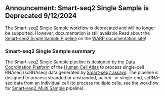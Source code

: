 ## Announcement: Smart-seq2 Single Sample is Deprecated 9/12/2024

The Smart-seq2 Single Sample workflow is deprecated and will no longer be supported. However, documentation is still available Read about the [Smart-seq2 Single Sample Pipeline](https://broadinstitute.github.io/warp/docs/Pipelines/Smart-seq2_Single_Sample_Pipeline/README) on the [WARP documentation site](https://broadinstitute.github.io/warp/)!

### Smart-seq2 Single Sample summary

The Smart-seq2 Single Sample pipeline is designed by the [Data Coordination Platform](https://data.humancellatlas.org/about) of the [Human Cell Atlas](https://www.humancellatlas.org/) to process single-cell RNAseq (scRNAseq) data generated by [Smart-seq2 assays](https://www.nature.com/articles/nmeth.2639). The pipeline is designed to process stranded or unstranded, paired- or single-end, scRNA-seq data from an individual cell (to process multiple cells, see the workflow for [Smart-seq2_Multi Sample](https://github.com/broadinstitute/warp/blob/master/pipelines/wdl/smartseq2_multisample/MultiSampleSmartSeq2.wdl) pipeline). 
